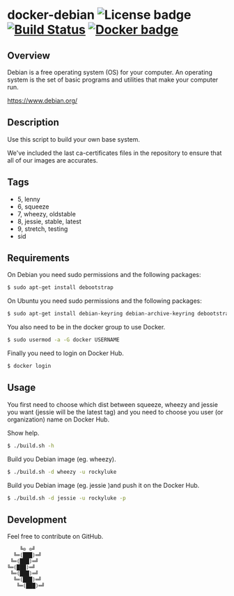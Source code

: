 # docker-debian ![License badge][license-img] [![Build Status][build-img]][build-url] [![Docker badge][docker-img]][docker-url]

## Overview

Debian is a free operating system (OS) for your computer. An operating system is
the set of basic programs and utilities that make your computer run.

https://www.debian.org/

## Description

Use this script to build your own base system.

We've included the  last ca-certificates files in the repository  to ensure that
all of our images are accurates.

## Tags

- 5, lenny
- 6, squeeze
- 7, wheezy, oldstable
- 8, jessie, stable, latest
- 9, stretch, testing
- sid

## Requirements

On Debian you need sudo permissions and the following packages:

```bash
$ sudo apt-get install debootstrap
```

On Ubuntu you need sudo permissions and the following packages:

```bash
$ sudo apt-get install debian-keyring debian-archive-keyring debootstrap
```

You also need to be in the docker group to use Docker.

```bash
$ sudo usermod -a -G docker USERNAME
```

Finally you need to login on Docker Hub.

```bash
$ docker login
```

## Usage

You first need to choose which dist  between squeeze, wheezy and jessie you want
(jessie  will  be  the  latest  tag)  and  you  need  to  choose  you  user  (or
organization) name on Docker Hub.

Show help.

```bash
$ ./build.sh -h
```

Build you Debian image (eg. wheezy).

```bash
$ ./build.sh -d wheezy -u rockyluke
```

Build you Debian image (eg. jessie )and push it on the Docker Hub.

```bash
$ ./build.sh -d jessie -u rockyluke -p
```

## Development

Feel free to contribute on GitHub.

```
    ╚⊙ ⊙╝
  ╚═(███)═╝
 ╚═(███)═╝
╚═(███)═╝
 ╚═(███)═╝
  ╚═(███)═╝
   ╚═(███)═╝
```

[license-img]: https://img.shields.io/badge/license-ISC-blue.svg
[build-img]: https://travis-ci.org/rockyluke/docker-debian.svg?branch=master
[build-url]: https://travis-ci.org/rockyluke/docker-debian
[docker-img]: https://img.shields.io/docker/pulls/rockyluke/debian.svg
[docker-url]: https://registry.hub.docker.com/u/rockyluke/debian
